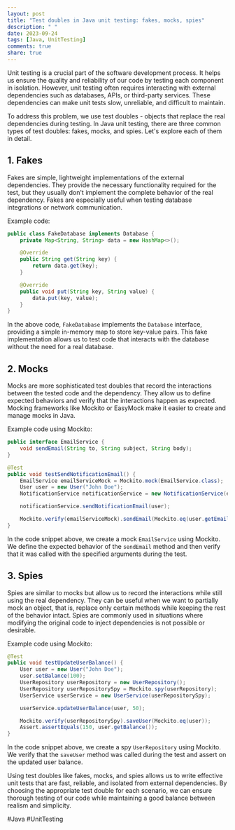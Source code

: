 ```yaml
---
layout: post
title: "Test doubles in Java unit testing: fakes, mocks, spies"
description: " "
date: 2023-09-24
tags: [Java, UnitTesting]
comments: true
share: true
---
```


Unit testing is a crucial part of the software development process. It helps us ensure the quality and reliability of our code by testing each component in isolation. However, unit testing often requires interacting with external dependencies such as databases, APIs, or third-party services. These dependencies can make unit tests slow, unreliable, and difficult to maintain.

To address this problem, we use test doubles - objects that replace the real dependencies during testing. In Java unit testing, there are three common types of test doubles: fakes, mocks, and spies. Let's explore each of them in detail.

## 1. Fakes

Fakes are simple, lightweight implementations of the external dependencies. They provide the necessary functionality required for the test, but they usually don't implement the complete behavior of the real dependency. Fakes are especially useful when testing database integrations or network communication.

Example code:

```java
public class FakeDatabase implements Database {
    private Map<String, String> data = new HashMap<>();

    @Override
    public String get(String key) {
        return data.get(key);
    }

    @Override
    public void put(String key, String value) {
        data.put(key, value);
    }
}
```

In the above code, `FakeDatabase` implements the `Database` interface, providing a simple in-memory map to store key-value pairs. This fake implementation allows us to test code that interacts with the database without the need for a real database.

## 2. Mocks

Mocks are more sophisticated test doubles that record the interactions between the tested code and the dependency. They allow us to define expected behaviors and verify that the interactions happen as expected. Mocking frameworks like Mockito or EasyMock make it easier to create and manage mocks in Java.

Example code using Mockito:

```java
public interface EmailService {
    void sendEmail(String to, String subject, String body);
}

@Test
public void testSendNotificationEmail() {
    EmailService emailServiceMock = Mockito.mock(EmailService.class);
    User user = new User("John Doe");
    NotificationService notificationService = new NotificationService(emailServiceMock);

    notificationService.sendNotificationEmail(user);

    Mockito.verify(emailServiceMock).sendEmail(Mockito.eq(user.getEmail()), Mockito.anyString(), Mockito.anyString());
}
```

In the code snippet above, we create a mock `EmailService` using Mockito. We define the expected behavior of the `sendEmail` method and then verify that it was called with the specified arguments during the test.

## 3. Spies

Spies are similar to mocks but allow us to record the interactions while still using the real dependency. They can be useful when we want to partially mock an object, that is, replace only certain methods while keeping the rest of the behavior intact. Spies are commonly used in situations where modifying the original code to inject dependencies is not possible or desirable.

Example code using Mockito:

```java
@Test
public void testUpdateUserBalance() {
    User user = new User("John Doe");
    user.setBalance(100);
    UserRepository userRepository = new UserRepository();
    UserRepository userRepositorySpy = Mockito.spy(userRepository);
    UserService userService = new UserService(userRepositorySpy);

    userService.updateUserBalance(user, 50);

    Mockito.verify(userRepositorySpy).saveUser(Mockito.eq(user));
    Assert.assertEquals(150, user.getBalance());
}
```

In the code snippet above, we create a spy `UserRepository` using Mockito. We verify that the `saveUser` method was called during the test and assert on the updated user balance.

Using test doubles like fakes, mocks, and spies allows us to write effective unit tests that are fast, reliable, and isolated from external dependencies. By choosing the appropriate test double for each scenario, we can ensure thorough testing of our code while maintaining a good balance between realism and simplicity.

#Java #UnitTesting